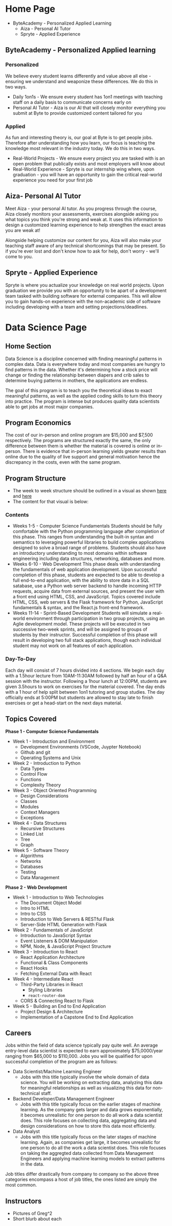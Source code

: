 # Home Page
* ByteAcademy - Personalized Applied Learning
  * Aiza - Personal AI Tutor
  * Spryte - Applied Experience

## ByteAcademy - Personalized Applied learning

### Personalized
We believe every student learns differently and value above all else - ensuring we understand and weaponize these differences. We do this in two ways.
* Daily 1on1s - We ensure every student has 1on1 meetings with teaching staff on a daily basis to communicate concerns early on
* Personal AI Tutor - Aiza is our AI that will closely monitor everything you submit at Byte to provide customized content tailored for you

### Applied
As fun and interesting theory is, our goal at Byte is to get people jobs. Therefore after understanding how you learn, our focus is teaching the knowledge most relevant in the industry today. We do this in two ways.
* Real-World Projects - We ensure every project you are tasked with is an open problem that publically exists and most employers will know about
* Real-World Experience - Spryte is our internship wing where, upon graduation - you will have an opportunity to gain the critical real-world experience you need for your first job 

## Aiza- Personal AI Tutor
Meet Aiza - your personal AI tutor. As you progress through the course, Aiza closely monitors your assessments, exercises alongside asking you what topics you think you're strong and weak at. It uses this information to design a customized learning experience to help strengthen the exact areas you are weak at!

Alongside helping customize our content for you, Aiza will also make your teaching staff aware of any technical shortcomings that may be present. So if you're ever lost and don't know how to ask for help, don't worry - we'll come to you.

## Spryte - Applied Experience
Spryte is where you actualize your knowledge on real world projects. Upon graduation we provide you with an opportunity to be apart of a development team tasked with building software for external companies. This will allow you to gain hands-on experience with the non-academic side of software including developing with a team and setting projections/deadlines. 

# Data Science Page
## Home Section
Data Science is a discipline concerned with finding meaningful patterns in complex data. Data is everywhere today and most companies are hungry to find patterns in the data. Whether it's determining how a stock price will change or finding the relationship between diapers and crib sales to determine buying patterns in mothers, the applications are endless.

The goal of this program is to teach you the theoretical ideas to exact meaningful patterns, as well as the applied coding skills to turn this theory into practice. The program is intense but produces quality data scientists able to get jobs at most major companies.

## Program Economics
The cost of our in-person and online program are $15,000 and $7,500 respectively. The programs are structured exactly the same, the only difference between them is whether the material is covered is online or in-person. There is evidence that in-person learning yields greater results than online due to the quality of live support and general motivation hence the discrepancy in the costs, even with the same program.

## Program Structure
* The week to week structure should be outlined in a visual as shown [here](https://github.com/ByteAcademyCo/Curriculum-Development-Milestones/blob/master/Website-Pages/visual1.png) and [here](https://github.com/ByteAcademyCo/Curriculum-Development-Milestones/blob/master/Website-Pages/visual2.png)
* The content for that visual is below:
### Contents
* Weeks 1-5 - Computer Science Fundamentals
Students should be fully comfortable with the Python programming language after completion of this phase. This ranges from understanding the built-in syntax and semantics to leveraging powerful libraries to build complex applications designed to solve a broad range of problems. Students should also have an introductory understanding to most domains within software engineering including data structures, networking, databases and more.
* Weeks 6-10 - Web Development
This phase deals with understanding the fundamentals of web application development. Upon successful completion of this phase, students are expected to be able to develop a full end-to-end application, with the ability to store data in a SQL satabase, use a Python web server backend to handle incoming HTTP requests, acquire data from external sources, and present the user with a front end using HTML, CSS, and JavaScript. Topics covered include HTML, CSS, web servers & the Flask framework for Python, JavaScript fundamentals & syntax, and the React.js front-end framework.
* Weeks 11-14 - Sprint-Based Development
Students will simulate a real-world environment through participation in two group projects, using an Aglie development model. These projects will be executed in two successive two-week sprints, and will be assigned to groups of students by their instructor. Successful completion of this phase will result in developing two full stack applications, though each individual student may not work on all features of each application.

### Day-To-Day
Each day will consist of 7 hours divided into 4 sections. We begin each day with a 1.5hour lecture from 10AM-11:30AM followed by half an hour of a Q&A session with the instructor. Following a 1hour lunch at 12:00PM, students are given 3.5hours to work on exercises for the material covered. The day ends with a 1 hour of help split between 1on1 tutoring and group studies. The day officially ends at 5:00PM but students are allowed to stay late to finish exercises or get a head-start on the next days material.

## Topics Covered
**Phase 1 - Computer Science Fundamentals**
* Week 1 - Introduction and Environment
  * Development Environments (VSCode, Juypter Notebook)
  * Github and git
  * Operating Systems and Unix
* Week 2 - Introduction to Python
  * Data Types
  * Control Flow
  * Functions
  * Complexity Theory
* Week 3 - Object Oriented Programming
  * Design Considerations
  * Classes
  * Modules
  * Context Managers
  * Exceptions
* Week 4 - Data Structures
  * Recursive Structures
  * Linked List
  * Tree
  * Graph
* Week 5 - Software Theory
  * Algorithms
  * Networks
  * Databases
  * Testing
  * Data Management
  
**Phase 2 - Web Development**
* Week 1 - Introduction to Web Technologies
  * The Document Object Model
  * Intro to HTML
  * Intro to CSS
  * Introduction to Web Servers & RESTful Flask
  * Server-Side HTML Generation with Flask
* Week 2 - Fundamentals of JavaScript
  * Introduction to JavaScript Syntax
  * Event Listeners & DOM Manipulation
  * NPM, Node, & JavaScript Project Structure
* Week 3 - Introduction to React
  * React Application Architecture
  * Functional & Class Components
  * React Hooks
  * Fetching External Data with React
* Week 4 - Intermediate React
  * Third-Party Libraries in React
    * Styling Libraries
    * `react-router-dom`
  * CORS & Connecting React to Flask
* Week 5 - Building an End to End Application
  * Project Design & Architecture
  * Implementation of a Capstone End to End Application

## Careers
Jobs within the field of data science typically pay quite well. An average entry-level data scientist is expected to earn approximately $75,0000/year ranging from $65,000 to $110,000. Jobs you will be qualified for upon successful completion of the program are as follows:
* Data Scientist/Machine Learning Engineer
  * Jobs with this title typically involve the whole domain of data science. You will be working on extracting data, analyzing this data for meaningful relationships as well as visualizing this data for non-technical staff.
* Backend Developer/Data Management Engineer
  * Jobs with this title typically focus on the earlier stages of machine learning. As the company gets larger and data grows exponentially, it becomes unrealistic for one person to do all work a data scientist does. This role focuses on collecting data, aggregating data and design considerations on how to store this data most efficiently. 
* Data Analyst
  * Jobs with this title typically focus on the later stages of machine learning. Again, as companies get large, it becomes unrealistic for one person to do all the work a data scientist does. This role focuses on taking the aggregted data collected from Data Management Engineers and applying machine learning models to extract patterns in the data. 
  
Job titles differ drastically from company to company so the above three categories encompass a host of job titles, the ones listed are simply the most common.

## Instructors
* Pictures of Greg^2
* Short blurb about each
